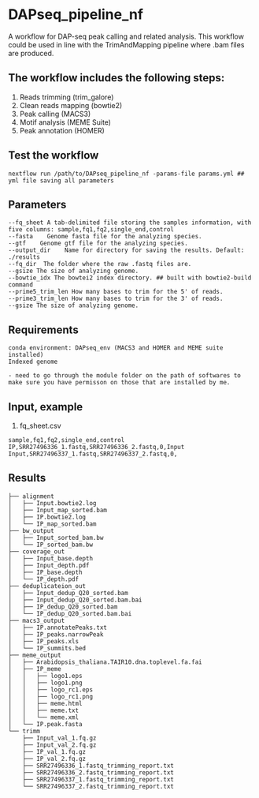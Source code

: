 # DAPseq_pipeline_nf
A workflow for DAP-seq peak calling and related analysis.
This workflow could be used in line with the TrimAndMapping pipeline where .bam files are produced.

## The workflow includes the following steps:
1. Reads trimming (trim_galore)
2. Clean reads mapping (bowtie2)
1. Peak calling (MACS3)
2. Motif analysis (MEME Suite)
3. Peak annotation (HOMER)

## Test the workflow
```
nextflow run /path/to/DAPseq_pipeline_nf -params-file params.yml ## yml file saving all parameters
```

## Parameters
```
--fq_sheet A tab-delimited file storing the samples information, with five columns: sample,fq1,fq2,single_end,control
--fasta    Genome fasta file for the analyzing species.
--gtf    Genome gtf file for the analyzing species.
--output_dir    Name for directory for saving the results. Default: ./results
--fq_dir  The folder where the raw .fastq files are.
--gsize The size of analyzing genome.
--bowtie_idx The bowtei2 index directory. ## built with bowtie2-build command
--prime5_trim_len How many bases to trim for the 5' of reads.
--prime3_trim_len How many bases to trim for the 3' of reads.
--gsize The size of analyzing genome.

```

## Requirements
```
conda environment: DAPseq_env (MACS3 and HOMER and MEME suite installed)
Indexed genome

- need to go through the module folder on the path of softwares to make sure you have permisson on those that are installed by me.
```

## Input, example
1. fq_sheet.csv
```
sample,fq1,fq2,single_end,control
IP,SRR27496336_1.fastq,SRR27496336_2.fastq,0,Input
Input,SRR27496337_1.fastq,SRR27496337_2.fastq,0,
```

## Results 
```
├── alignment
│   ├── Input.bowtie2.log
│   ├── Input_map_sorted.bam
│   ├── IP.bowtie2.log
│   └── IP_map_sorted.bam
├── bw_output
│   ├── Input_sorted_bam.bw
│   └── IP_sorted_bam.bw
├── coverage_out
│   ├── Input_base.depth
│   ├── Input_depth.pdf
│   ├── IP_base.depth
│   └── IP_depth.pdf
├── deduplicateion_out
│   ├── Input_dedup_Q20_sorted.bam
│   ├── Input_dedup_Q20_sorted.bam.bai
│   ├── IP_dedup_Q20_sorted.bam
│   └── IP_dedup_Q20_sorted.bam.bai
├── macs3_output
│   ├── IP.annotatePeaks.txt
│   ├── IP_peaks.narrowPeak
│   ├── IP_peaks.xls
│   └── IP_summits.bed
├── meme_output
│   ├── Arabidopsis_thaliana.TAIR10.dna.toplevel.fa.fai
│   ├── IP_meme
│   │   ├── logo1.eps
│   │   ├── logo1.png
│   │   ├── logo_rc1.eps
│   │   ├── logo_rc1.png
│   │   ├── meme.html
│   │   ├── meme.txt
│   │   └── meme.xml
│   └── IP.peak.fasta
└── trimm
    ├── Input_val_1.fq.gz
    ├── Input_val_2.fq.gz
    ├── IP_val_1.fq.gz
    ├── IP_val_2.fq.gz
    ├── SRR27496336_1.fastq_trimming_report.txt
    ├── SRR27496336_2.fastq_trimming_report.txt
    ├── SRR27496337_1.fastq_trimming_report.txt
    └── SRR27496337_2.fastq_trimming_report.txt
    
```


